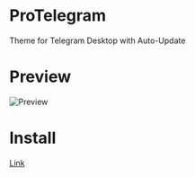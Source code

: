 # ProTelegram
Theme for Telegram Desktop with Auto-Update

# Preview
![Preview](https://github.com/ProChopa/ProTelegram/assets/112766478/24e470a8-e107-4f81-8628-a87170ba5d7f)

# Install
[Link](https://t.me/addtheme/ProTelegram)
